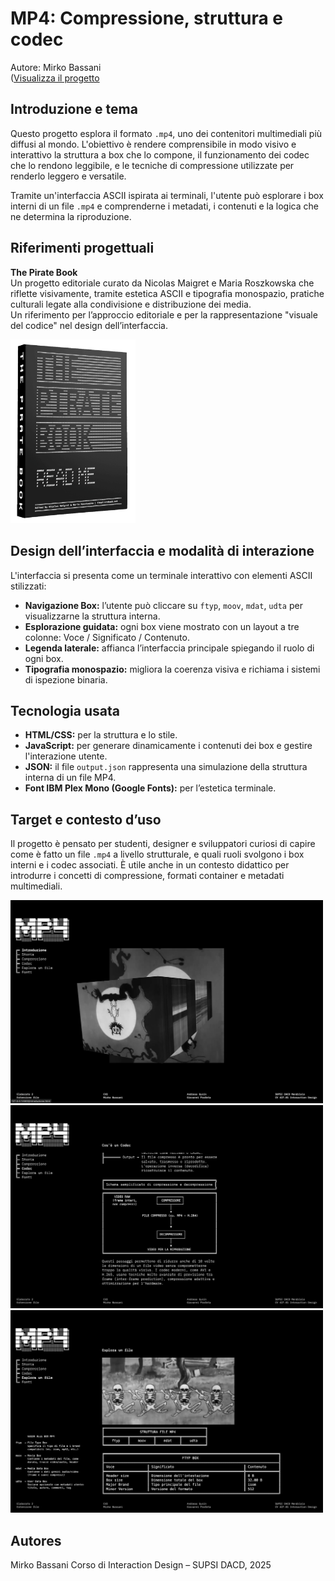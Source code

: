 # MP4: Compressione, struttura e codec  
Autore: Mirko Bassani  
([Visualizza il progetto]([https://tuosito.github.io/percorso/progetto](https://bassanimirko.github.io/MP4/index.html))

## Introduzione e tema

Questo progetto esplora il formato `.mp4`, uno dei contenitori multimediali più diffusi al mondo. L'obiettivo è rendere comprensibile in modo visivo e interattivo la struttura a box che lo compone, il funzionamento dei codec che lo rendono leggibile, e le tecniche di compressione utilizzate per renderlo leggero e versatile.  

Tramite un'interfaccia ASCII ispirata ai terminali, l'utente può esplorare i box interni di un file `.mp4` e comprenderne i metadati, i contenuti e la logica che ne determina la riproduzione.

## Riferimenti progettuali

**The Pirate Book**  
Un progetto editoriale curato da Nicolas Maigret e Maria Roszkowska che riflette visivamente, tramite estetica ASCII e tipografia monospazio, pratiche culturali legate alla condivisione e distribuzione dei media.  
Un riferimento per l’approccio editoriale e per la rappresentazione "visuale del codice" nel design dell’interfaccia.

<img src="img/Screenshot 2025-05-08 alle 17.28.52.png" width="200" alt="Landing page" />




## Design dell’interfaccia e modalità di interazione

L'interfaccia si presenta come un terminale interattivo con elementi ASCII stilizzati:

- **Navigazione Box:** l’utente può cliccare su `ftyp`, `moov`, `mdat`, `udta` per visualizzarne la struttura interna.  
- **Esplorazione guidata:** ogni box viene mostrato con un layout a tre colonne: Voce / Significato / Contenuto.  
- **Legenda laterale:** affianca l’interfaccia principale spiegando il ruolo di ogni box.  
- **Tipografia monospazio:** migliora la coerenza visiva e richiama i sistemi di ispezione binaria.

## Tecnologia usata

- **HTML/CSS:** per la struttura e lo stile.
- **JavaScript:** per generare dinamicamente i contenuti dei box e gestire l'interazione utente.
- **JSON:** il file `output.json` rappresenta una simulazione della struttura interna di un file MP4.
- **Font IBM Plex Mono (Google Fonts):** per l’estetica terminale.

## Target e contesto d’uso

Il progetto è pensato per studenti, designer e sviluppatori curiosi di capire come è fatto un file `.mp4` a livello strutturale, e quali ruoli svolgono i box interni e i codec associati. È utile anche in un contesto didattico per introdurre i concetti di compressione, formati container e metadati multimediali.

<img src="img/Screenshot 2025-05-09 alle 00.31.25.png" width="500" alt="Landing page" />

<img src="img/Screenshot 2025-05-09 alle 00.26.47.png" width="500" alt="Box-drawing characters" />

<img src="img/Screenshot 2025-05-09 alle 00.28.01.png" width="500" alt="Esplora un file mp4" />



## Autores

Mirko Bassani 
Corso di Interaction Design – SUPSI DACD, 2025  
